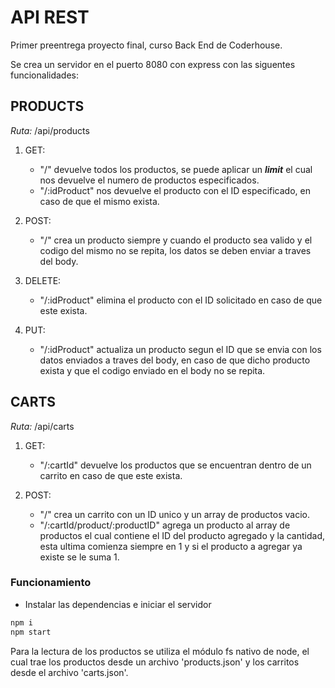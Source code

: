 # API REST

Primer preentrega proyecto final, curso Back End de Coderhouse.

Se crea un servidor en el puerto 8080 con express con las siguentes funcionalidades:

## PRODUCTS
_Ruta:_ /api/products

1. GET:
    - "/" devuelve todos los productos, se puede aplicar un __***limit***__ el cual nos devuelve el numero de productos especificados.
    - "/:idProduct" nos devuelve el producto con el ID especificado, en caso de que el mismo exista.

2. POST:
     - "/" crea un producto siempre y cuando el producto sea valido y el codigo del mismo no se repita, los datos se deben enviar a traves del body.

3. DELETE:
    - "/:idProduct" elimina el producto con el ID solicitado en caso de que este exista.

4. PUT:
    - "/:idProduct" actualiza un producto segun el ID que se envia con los datos enviados a traves del body, en caso de que dicho producto exista y que el codigo enviado en el body no se repita.

## CARTS
_Ruta:_ /api/carts

1. GET:
    - "/:cartId" devuelve los productos que se encuentran dentro de un carrito en caso de que este exista.

2. POST:
    - "/" crea un carrito con un ID unico y un array de productos vacio.
    - "/:cartId/product/:productID" agrega un producto al array de productos el cual contiene el ID del producto agregado y la cantidad, esta ultima comienza siempre en 1 y si el producto a agregar ya existe se le suma 1.


### Funcionamiento

- Instalar las dependencias e iniciar el servidor
```sh
npm i
npm start
```

Para la lectura de los productos se utiliza el módulo fs nativo de node, el cual trae los productos desde un archivo 'products.json' y los carritos desde el archivo 'carts.json'.
